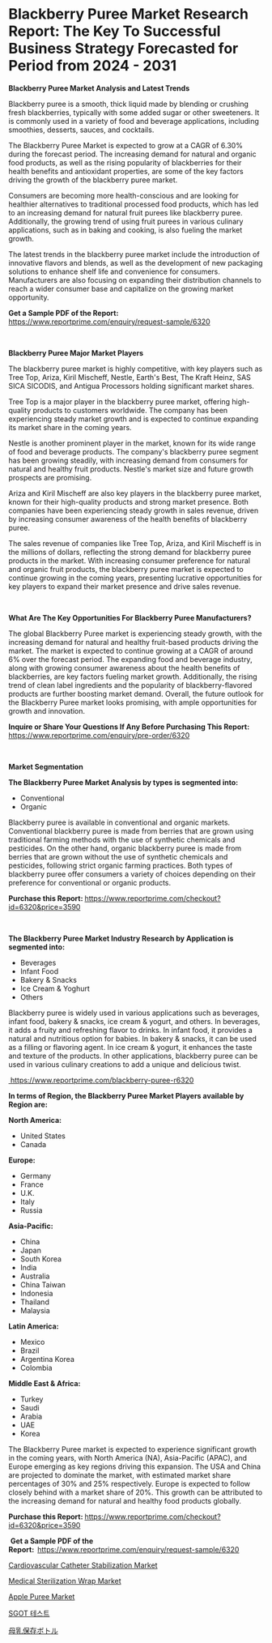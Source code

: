 <p><h1>Blackberry Puree Market Research Report: The Key To Successful Business Strategy Forecasted for Period from 2024 - 2031</h1></p><p><strong>Blackberry Puree Market Analysis and Latest Trends</strong></p>
<p><p>Blackberry puree is a smooth, thick liquid made by blending or crushing fresh blackberries, typically with some added sugar or other sweeteners. It is commonly used in a variety of food and beverage applications, including smoothies, desserts, sauces, and cocktails.</p><p>The Blackberry Puree Market is expected to grow at a CAGR of 6.30% during the forecast period. The increasing demand for natural and organic food products, as well as the rising popularity of blackberries for their health benefits and antioxidant properties, are some of the key factors driving the growth of the blackberry puree market.</p><p>Consumers are becoming more health-conscious and are looking for healthier alternatives to traditional processed food products, which has led to an increasing demand for natural fruit purees like blackberry puree. Additionally, the growing trend of using fruit purees in various culinary applications, such as in baking and cooking, is also fueling the market growth.</p><p>The latest trends in the blackberry puree market include the introduction of innovative flavors and blends, as well as the development of new packaging solutions to enhance shelf life and convenience for consumers. Manufacturers are also focusing on expanding their distribution channels to reach a wider consumer base and capitalize on the growing market opportunity.</p></p>
<p><strong>Get a Sample PDF of the Report:&nbsp;</strong> <a href="https://www.reportprime.com/enquiry/request-sample/6320">https://www.reportprime.com/enquiry/request-sample/6320</a></p>
<p>&nbsp;</p>
<p><strong>Blackberry Puree Major Market Players</strong></p>
<p><p>The blackberry puree market is highly competitive, with key players such as Tree Top, Ariza, Kiril Mischeff, Nestle, Earth's Best, The Kraft Heinz, SAS SICA SICODIS, and Antigua Processors holding significant market shares. </p><p>Tree Top is a major player in the blackberry puree market, offering high-quality products to customers worldwide. The company has been experiencing steady market growth and is expected to continue expanding its market share in the coming years. </p><p>Nestle is another prominent player in the market, known for its wide range of food and beverage products. The company's blackberry puree segment has been growing steadily, with increasing demand from consumers for natural and healthy fruit products. Nestle's market size and future growth prospects are promising.</p><p>Ariza and Kiril Mischeff are also key players in the blackberry puree market, known for their high-quality products and strong market presence. Both companies have been experiencing steady growth in sales revenue, driven by increasing consumer awareness of the health benefits of blackberry puree.</p><p>The sales revenue of companies like Tree Top, Ariza, and Kiril Mischeff is in the millions of dollars, reflecting the strong demand for blackberry puree products in the market. With increasing consumer preference for natural and organic fruit products, the blackberry puree market is expected to continue growing in the coming years, presenting lucrative opportunities for key players to expand their market presence and drive sales revenue.</p></p>
<p>&nbsp;</p>
<p><strong>What Are The Key Opportunities For Blackberry Puree Manufacturers?</strong></p>
<p><p>The global Blackberry Puree market is experiencing steady growth, with the increasing demand for natural and healthy fruit-based products driving the market. The market is expected to continue growing at a CAGR of around 6% over the forecast period. The expanding food and beverage industry, along with growing consumer awareness about the health benefits of blackberries, are key factors fueling market growth. Additionally, the rising trend of clean label ingredients and the popularity of blackberry-flavored products are further boosting market demand. Overall, the future outlook for the Blackberry Puree market looks promising, with ample opportunities for growth and innovation.</p></p>
<p><strong>Inquire or Share Your Questions If Any Before Purchasing This Report:</strong> <a href="https://www.reportprime.com/enquiry/pre-order/6320">https://www.reportprime.com/enquiry/pre-order/6320</a></p>
<p>&nbsp;</p>
<p><strong>Market Segmentation</strong></p>
<p><strong>The Blackberry Puree Market Analysis by types is segmented into:</strong></p>
<p><ul><li>Conventional</li><li>Organic</li></ul></p>
<p><p>Blackberry puree is available in conventional and organic markets. Conventional blackberry puree is made from berries that are grown using traditional farming methods with the use of synthetic chemicals and pesticides. On the other hand, organic blackberry puree is made from berries that are grown without the use of synthetic chemicals and pesticides, following strict organic farming practices. Both types of blackberry puree offer consumers a variety of choices depending on their preference for conventional or organic products.</p></p>
<p><strong>Purchase this Report:&nbsp;</strong><a href="https://www.reportprime.com/checkout?id=6320&price=3590">https://www.reportprime.com/checkout?id=6320&price=3590</a></p>
<p>&nbsp;</p>
<p><strong>The Blackberry Puree Market Industry Research by Application is segmented into:</strong></p>
<p><ul><li>Beverages</li><li>Infant Food</li><li>Bakery & Snacks</li><li>Ice Cream & Yoghurt</li><li>Others</li></ul></p>
<p><p>Blackberry puree is widely used in various applications such as beverages, infant food, bakery & snacks, ice cream & yogurt, and others. In beverages, it adds a fruity and refreshing flavor to drinks. In infant food, it provides a natural and nutritious option for babies. In bakery & snacks, it can be used as a filling or flavoring agent. In ice cream & yogurt, it enhances the taste and texture of the products. In other applications, blackberry puree can be used in various culinary creations to add a unique and delicious twist.</p></p>
<p><a href="https://www.reportprime.com/blackberry-puree-r6320">&nbsp;https://www.reportprime.com/blackberry-puree-r6320</a></p>
<p><strong>In terms of Region, the Blackberry Puree Market Players available by Region are:</strong></p>
<p>
    <p> <strong> North America: </strong>
        <ul>
            <li>United States</li>
            <li>Canada</li>
        </ul>
        </p> 
    <p> <strong> Europe: </strong>
        <ul>
            <li>Germany</li>
            <li>France</li>
            <li>U.K.</li>
            <li>Italy</li>
            <li>Russia</li>
        </ul>
        </p> 
    <p> <strong> Asia-Pacific: </strong>
        <ul>
            <li>China</li>
            <li>Japan</li>
            <li>South Korea</li>
            <li>India</li>
            <li>Australia</li>
            <li>China Taiwan</li>
            <li>Indonesia</li>
            <li>Thailand</li>
            <li>Malaysia</li>
        </ul>
        </p> 
    <p> <strong> Latin America: </strong>
        <ul>
            <li>Mexico</li>
            <li>Brazil</li>
            <li>Argentina Korea</li>
            <li>Colombia</li>
        </ul>
        </p> 
    <p> <strong> Middle East & Africa: </strong>
        <ul>
            <li>Turkey</li>
            <li>Saudi</li>
            <li>Arabia</li>
            <li>UAE</li>
            <li>Korea</li>
        </ul>
    </p>
    </p>
<p><p>The Blackberry Puree market is expected to experience significant growth in the coming years, with North America (NA), Asia-Pacific (APAC), and Europe emerging as key regions driving this expansion. The USA and China are projected to dominate the market, with estimated market share percentages of 30% and 25% respectively. Europe is expected to follow closely behind with a market share of 20%. This growth can be attributed to the increasing demand for natural and healthy food products globally.</p></p>
<p><strong>Purchase this Report: </strong><a href="https://www.reportprime.com/checkout?id=6320&price=3590">https://www.reportprime.com/checkout?id=6320&price=3590</a></p>
<p>&nbsp;<strong>Get a Sample PDF of the Report:&nbsp;&nbsp;</strong><a href="https://www.reportprime.com/enquiry/request-sample/6320">https://www.reportprime.com/enquiry/request-sample/6320</a></p>
<p><strong></strong></p>
<p><p><a href="https://issuu.com/reportprime-2/docs/cardiovascular-catheter-stabilization-market-size-">Cardiovascular Catheter Stabilization Market</a></p><p><a href="https://issuu.com/reportprime-2/docs/medical-sterilization-wrap-market-size-2030.pptx">Medical Sterilization Wrap Market</a></p><p><a href="https://github.com/waylose1223/Market-Research-Report-List-1/blob/main/apple-puree-market.md">Apple Puree Market</a></p><p><a href="https://medium.com/@jeralderzog65756e/%EA%B8%80%EB%A1%9C%EB%B2%8C-sgot-%ED%85%8C%EC%8A%A4%ED%8A%B8-%EC%8B%9C%EC%9E%A5-%EA%B7%9C%EB%AA%A8-%EB%B0%8F-%EC%A0%90%EC%9C%A0%EC%9C%A8-%EB%B6%84%EC%84%9D-%EC%A0%9C%ED%92%88-%EC%9C%A0%ED%98%95%EB%B3%84-%EC%9D%91%EC%9A%A9%EB%B3%84-%EC%A7%80%EC%97%AD%EB%B3%84-%EC%98%88%EC%B8%A1-2024-2031-31a17bb3aaaa">SGOT 테스트</a></p><p><a href="https://medium.com/@orlohagenes_12279/%E6%AF%8D%E4%B9%B3%E4%BF%9D%E5%AD%98%E3%83%9C%E3%83%88%E3%83%AB%E3%81%AE%E7%94%A3%E6%A5%AD%E5%88%86%E6%9E%90%E3%83%AC%E3%83%9D%E3%83%BC%E3%83%88-%E5%B8%82%E5%A0%B4%E8%A6%8F%E6%A8%A1-%E3%82%B7%E3%82%A7%E3%82%A2-%E3%82%A2%E3%83%97%E3%83%AA%E3%82%B1%E3%83%BC%E3%82%B7%E3%83%A7%E3%83%B3-%E5%9C%B0%E5%9F%9F-%E7%AB%B6%E4%BA%89%E6%88%A6%E7%95%A5%E3%81%AB%E9%96%A2%E3%81%99%E3%82%8B%E3%83%88%E3%83%AC%E3%83%B3%E3%83%89-2024%E5%B9%B4-2031%E5%B9%B4-f142081a7b67">母乳保存ボトル</a></p></p>